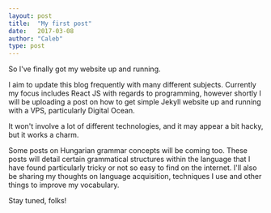 ```yaml
---
layout: post
title:  "My first post"
date:   2017-03-08
author: "Caleb"
type: post
---
```

So I've finally got my website up and running.

I aim to update this blog frequently with many different subjects.
Currently my focus includes React JS with regards to programming, however shortly I will be uploading
a post on how to get simple Jekyll website up and running with a VPS, particularly Digital Ocean.

It won't involve a lot of different technologies, and it may appear a bit hacky, but it works a charm.

Some posts on Hungarian grammar concepts will be coming too. These posts will detail certain grammatical structures within the language that I have found particularly tricky or not so easy to find on the internet.
I'll also be sharing my thoughts on language acquisition, techniques I use and other things to improve my vocabulary.

Stay tuned, folks!
